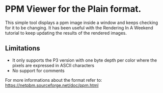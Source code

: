 # PPM Viewer for the Plain format.

This simple tool displays a ppm image inside a window and keeps checking for it to be changing.
It has been useful with the Rendering In A Weekend tutorial to keep updating the results of the rendered images.

## Limitations

- It only supports the P3 version with one byte depth per color where the pixels are expressed in ASCII characters
- No support for comments

For more informations about the format refer to: 
https://netpbm.sourceforge.net/doc/ppm.html
